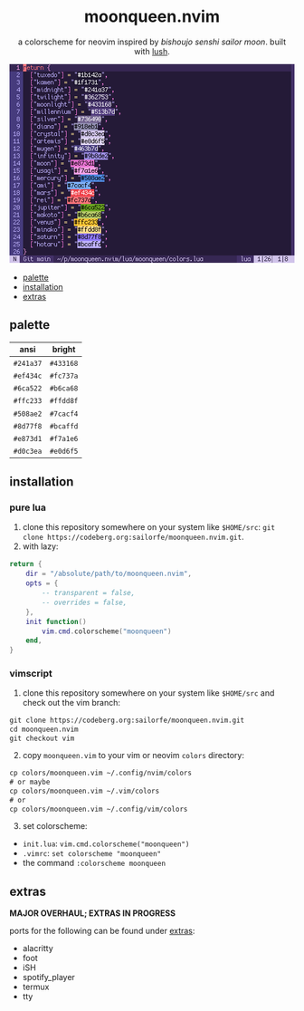<div align="center">

# moonqueen.nvim

a colorscheme for neovim inspired by *bishoujo senshi sailor moon*. built with [lush](https://github.com/rktjmp/lush.nvim/).

<img src="assets/grim.png" alt="in the name of the moon">

</div>

- <a href="#palette">palette</a>
- <a href="#installation">installation</a>
- <a href="#extras">extras</a>

<a name="palette"></a>
## palette

| ansi      | bright    |
| --------- | ----------|
| `#241a37` | `#433168` |
| `#ef434c` | `#fc737a` |
| `#6ca522` | `#b6ca68` |
| `#ffc233` | `#ffdd8f` |
| `#508ae2` | `#7cacf4` |
| `#8d77f8` | `#bcaffd` |
| `#e873d1` | `#f7a1e6` |
| `#d0c3ea` | `#e0d6f5` |

<a name="installation"></a>
## installation

### pure lua

1. clone this repository somewhere on your system like `$HOME/src`: `git clone https://codeberg.org:sailorfe/moonqueen.nvim.git`.
2. with lazy:

```lua
return {
	dir = "/absolute/path/to/moonqueen.nvim",
	opts = {
		-- transparent = false,
		-- overrides = false,
	},
	init function()
		vim.cmd.colorscheme("moonqueen")
	end,
}
```

### vimscript

1. clone this repository somewhere on your system like `$HOME/src` and check out the vim branch:

```
git clone https://codeberg.org:sailorfe/moonqueen.nvim.git
cd moonqueen.nvim
git checkout vim
```

2. copy `moonqueen.vim` to your vim or neovim `colors` directory:

```
cp colors/moonqueen.vim ~/.config/nvim/colors
# or maybe
cp colors/moonqueen.vim ~/.vim/colors
# or
cp colors/moonqueen.vim ~/.config/vim/colors
```

3. set colorscheme:

- `init.lua`: `vim.cmd.colorscheme("moonqueen")`
- `.vimrc`: `set colorscheme "moonqueen"`
- the command  `:colorscheme moonqueen`

<a name="extras"></a>
## extras

**MAJOR OVERHAUL; EXTRAS IN PROGRESS**

ports for the following can be found under [extras](https://codeberg.org/sailorfe/moonqueen.nvim/src/branch/main/extras):

- alacritty
- foot
- iSH
- spotify_player
- termux
- tty
